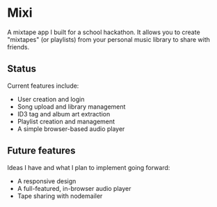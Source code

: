 # Mixi

A mixtape app I built for a school hackathon. It allows you to create "mixtapes" (or playlists) from your personal music library to share with friends.

## Status

Current features include:

* User creation and login
* Song upload and library management
* ID3 tag and album art extraction
* Playlist creation and management
* A simple browser-based audio player

## Future features

Ideas I have and what I plan to implement going forward:

* A responsive design
* A full-featured, in-browser audio player
* Tape sharing with nodemailer
